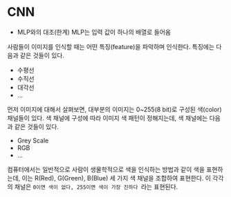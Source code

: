 # CNN

* MLP와의 대조(한계)
  MLP는 입력 값이 하나의 배열로 들어옴

사람들이 이미지를 인식할 때는 어떤 특징(feature)을 파악하며 인식한다. 특징에는 다음과 같은 것들이 있다.

* 수평선
* 수직선
* 대각선
* ...

먼저 이미지에 대해서 살펴보면, 대부분의 이미지는 0~255(8 bit)로 구성된 색(color) 채널들이 있다. 색 채널에 구성에 따라 이미지 색 패턴이 정해지는데, 색 채널에는 다음과 같은 것들이 있다.

* Grey Scale
* RGB
* ...

컴퓨터에서는 일반적으로 사람이 생물학적으로 색을 인식하는 방법과 같이 색을 표현하는데, 이는  R(Red), G(Green), B(Blue) 세 가지 색 채널을 조합하여 표현한다. 이 각각의 채널은 `0이면 색이 없다, 255이면 색이 가장 진하다 `라는 표현된다.

